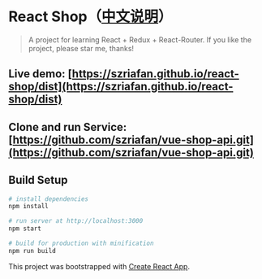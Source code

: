 # React Shop（[中文说明](https://github.com/szriafan/react-shop/blob/master/README_zh.md)）

> A project for learning React + Redux + React-Router. If you like the project, please star me, thanks!

## Live demo: [https://szriafan.github.io/react-shop/dist](https://szriafan.github.io/react-shop/dist)

## Clone and run Service: [https://github.com/szriafan/vue-shop-api.git](https://github.com/szriafan/vue-shop-api.git) 

## Build Setup

``` bash
# install dependencies
npm install

# run server at http://localhost:3000
npm start

# build for production with minification
npm run build
```

This project was bootstrapped with [Create React App](https://github.com/facebookincubator/create-react-app).
